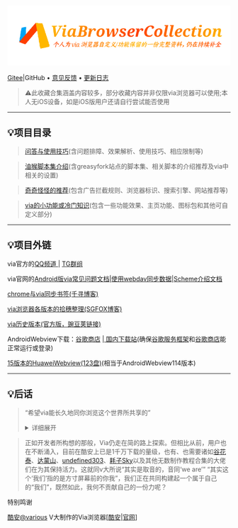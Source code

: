 ![输入图片说明](logo.png)

[Gitee](https://gitee.com/daybreak166/ViaBrowserCollection)|GitHub • [意见反馈](https://github.com/daybreak1929/ViaBrowserCollection/issues) • [更新日志](https://github.com/daybreak1929/ViaBrowserCollection/commits/main/)

> ⚠此收藏合集涵盖内容较多，部分收藏内容并非仅限via浏览器可以使用;本人无iOS设备，如是iOS版用户还请自行尝试能否使用

*****

## 💡项目目录

> [问答与使用技巧](cn/FAQ.md)(含问题排障、效果解析、使用技巧、相应限制等)

> [油猴脚本集介绍](cn/script-share.md)(含greasyfork站点的脚本集、相关脚本的介绍推荐及via中相关的设置)

> [奇奇怪怪的推荐](cn/messy-cont.md)(包含广告拦截规则、浏览器标识、搜索引擎、网站推荐等)

> [via的小功能或冷门知识](cn/via-help.md)(包含一些功能效果、主页功能、图标包和其他可自定义部分)

*****

## 💡项目外链

via官方的[QQ频道 ](https://pd.qq.com/s/142yif2dj)| [TG群组](https://t.me/+bMMIgOk0cnA3YjI9)

via官网的[Android版via常见问题文档](https://viayoo.com/zh-cn/docs/via-for-android-faq.html)|[使用webdav同步数据](https://viayoo.com/zh-cn/docs/sync-your-data-via-webdav.html)|[Scheme介绍文档](https://viayoo.com/zh-cn/docs/about-the-uri-scheme-of-via-for-android.html)

[chrome与via同步书签(千寻博客)](https://blog.qianxun.site/教程/pc端chrome使用floccus扩展和移动端via同步书签/)

[via浏览器各版本的拾穗整理(SGFOX博客)](https://www.sgfox.cc/archives/via-shisui.html)

[via历史版本(官方版，豌豆荚链接)](https://m.wandoujia.com/apps/6609177/history)

AndroidWebview下载：[谷歌商店](https://play.google.com/store/apps/details?id=com.google.android.webview) |[ 国内下载站](https://m.downkuai.com/android/167450.html)(确保[谷歌服务框架](http://m.3673.com/down/7083.html)和[谷歌商店](http://m.3673.com/down/17484.html)能正常运行或登录)

[15版本的HuaweiWebview(123盘)](https://www.123pan.com/s/OuOKVv-Q2I63.html)(相当于AndroidWebview114版本)

*****

## 💡后话

> “希望via能长久地同你浏览这个世界所共享的” <details> <summary> 详细展开 </summary> ![输入图片说明](cn/img/FirstAnniversary.png) </details>

> 正如开发者所构想的那般，Via仍走在简的路上探索。但相比从前，用户也在不断涌入，目前在酷安上已是1千万下载的量级，也有、也需要诸如[谷花泰](http://www.coolapk.com/u/486230)、[达蒙山](http://www.coolapk.com/u/1563443)、[undefined303](http://www.coolapk.com/u/4023639)、[耗子Sky](http://www.coolapk.com/u/1166187)以及其他无数制作教程合集的大佬们在为其保持活力。这就同v大所说“其实是取音的，音同‘we are’” “其实这个‘我们’指的是方寸屏幕前的你我”，我们正在共同构建起一个属于自己的“我们”，既然如此，我何不贡献自己的一份力呢？

特别鸣谢

[酷安@various](http://www.coolapk.com/u/441319) V大制作的Via浏览器[[酷安](https://www.coolapk.com/apk/mark.via)|[官网](https://viayoo.com)]
